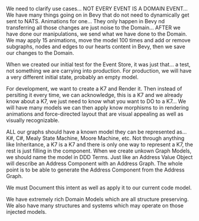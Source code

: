 We need to clarify use cases... NOT EVERY EVENT IS A DOMAIN EVENT... We have many things going on in Bevy that do not need to dynamically get sent to NATS. Animations for one... They only happen in Bevy nd transferring all those changes are just noise to the Domain... AFTER we have done our manipulations, we send what we have done to the Domain. We may apply 15 animations, move the model 100 times and add or remove subgraphs, nodes and edges to our hearts content in Bevy, then we save our changes to the Domain.

When we created our initial test for the Event Store, it was just that... a test, not something we are carrying into production. For production, we will have a very different initial state, probably an empty model.

For development, we want to create a K7 and Render it. Then instead of persiting it every time, we can acknowledge, this is a K7 and we already know about a K7, we just need to know what you want to DO to a K7... We will have many models we can then apply know morphisms to in rendering animations and force-directed layout that are visual appealing as well as visually recognizable.

ALL our graphs should have a known model they can be represented as... K#, C#, Mealy State Machine, Moore Machine, etc. Not through anything like Inheritance, a K7 is a K7 and there is only one way to represent a K7, the rest is just filling in the component. When we create unkown Graph Models, we should name the model in DDD Terms. Just like an Address Value Object will describe an Address Component with an Address Graph. The whole point is to be able to generate the Address Component from the Address Graph.

We must Document this intent as well as apply it to our current code model.

We have extremely rich Domain Models which are all structure preserving. We also have many structures and systems which may operate on those injected models.
